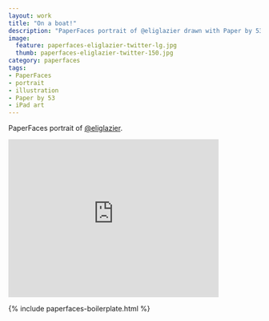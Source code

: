 ```yaml
---
layout: work
title: "On a boat!"
description: "PaperFaces portrait of @eliglazier drawn with Paper by 53 on an iPad."
image: 
  feature: paperfaces-eliglazier-twitter-lg.jpg
  thumb: paperfaces-eliglazier-twitter-150.jpg
category: paperfaces
tags: 
- PaperFaces
- portrait
- illustration
- Paper by 53
- iPad art
---
```


PaperFaces portrait of [@eliglazier](http://twitter.com/eliglazier).

<iframe width="420" height="315" src="http://www.youtube.com/embed/gV_jopoAsak" frameborder="0"> </iframe>

{% include paperfaces-boilerplate.html %}
